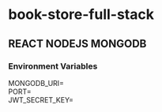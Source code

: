 # book-store-full-stack

## REACT NODEJS MONGODB

### Environment Variables

MONGODB_URI=  
PORT=  
JWT_SECRET_KEY=
